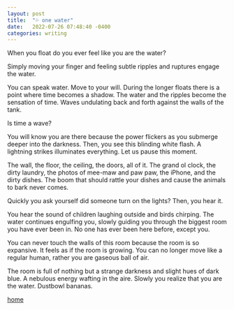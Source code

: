 ```yaml
---
layout: post
title:  "💦 one water"
date:   2022-07-26 07:48:40 -0400
categories: writing
---
```


When you float do you ever feel like you are the water?

Simply moving your finger and feeling subtle ripples and
ruptures engage the water. 

You can speak water. Move to your will. 
During the longer floats there is a point where 
time becomes a shadow. 
The water and the ripples become the sensation 
of time. Waves undulating back and forth against the walls of the tank.

Is time a wave? 

You will know you are there because the power flickers as you submerge
deeper into the darkness. Then, you see this blinding white flash. 
A lightning strikes illuminates everything. Let us pause this moment. 

The wall, the floor, the ceiling, the doors, all of it. The grand ol clock, the dirty laundry, 
the photos of mee-maw and paw paw, 
the iPhone, and the dirty dishes.
The boom that should rattle your dishes and cause the animals to bark never comes.

Quickly you ask yourself did someone turn on the lights? Then, you hear it. 

You hear the sound of children laughing outside
and birds chirping. The water continues engulfing you,
slowly guiding you through the biggest room you have ever been in. No one has ever
been here before, except you.

You can never touch the walls of this room because the room is so expansive. It feels
as if the room is growing. You
can no longer move like a regular human, rather you are gaseous ball of air.

The room is full of nothing but a strange darkness and slight hues of dark blue. A nebulous
energy wafting in the aire. Slowly you realize that you are the water. Dustbowl bananas.

[home](/)